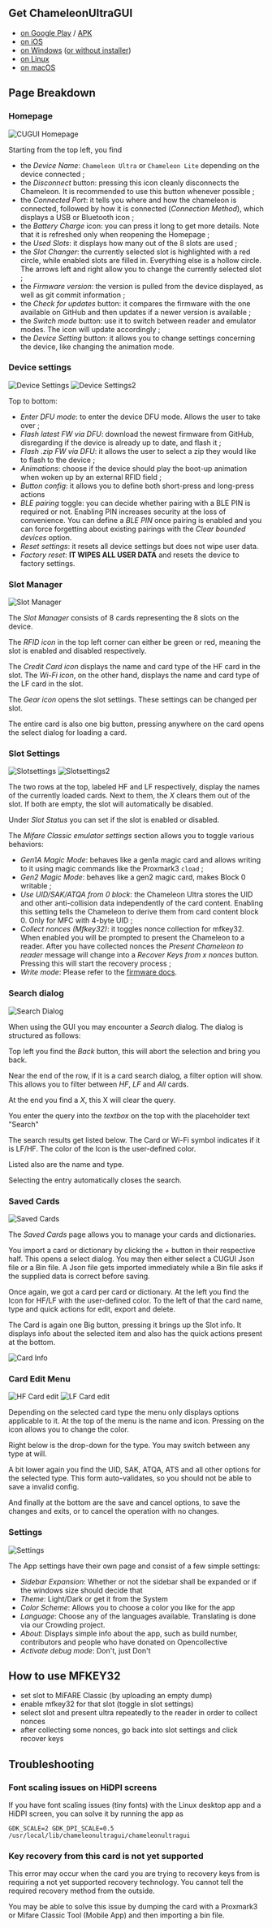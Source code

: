 ## Get ChameleonUltraGUI

- [on Google Play](https://play.google.com/store/apps/details?id=io.chameleon.ultra) / [APK](https://nightly.link/GameTec-live/ChameleonUltraGUI/workflows/build-app/main/apk.zip)
- [on iOS](https://apps.apple.com/dk/app/chameleon-ultra-gui/id6462919364)
- [on Windows](https://nightly.link/GameTec-live/ChameleonUltraGUI/workflows/build-app/main/windows-installer.zip) ([or without installer](https://nightly.link/GameTec-live/ChameleonUltraGUI/workflows/build-app/main/windows.zip))
- [on Linux](https://nightly.link/GameTec-live/ChameleonUltraGUI/workflows/build-app/main/linux.zip)
- [on macOS](https://apps.apple.com/app/chameleon-ultra-gui/id6462919364)

## Page Breakdown

### Homepage
![CUGUI Homepage](./images/cugui-homepage.png)

Starting from the top left, you find

- the *Device Name*: `Chameleon Ultra` or `Chameleon Lite` depending on the device connected ;
- the *Disconnect* button: pressing this icon cleanly disconnects the Chameleon. It is recommended to use this button whenever possible ;
- the *Connected Port*: it tells you where and how the chameleon is connected, followed by how it is connected (*Connection Method*), which displays a USB or Bluetooth icon ;
- the *Battery Charge* icon: you can press it long to get more details. Note that it is refreshed only when reopening the Homepage ;
- the *Used Slots*: it displays how many out of the 8 slots are used ;
- the *Slot Changer*: the currently selected slot is highlighted with a red circle, while enabled slots are filled in. Everything else is a hollow circle. The arrows left and right allow you to change the currently selected slot ;
- the *Firmware version*: the version is pulled from the device displayed, as well as git commit information ;
- the *Check for updates* button: it compares the firmware with the one available on GitHub and then updates if a newer version is available ;
- the *Switch mode* button: use it to switch between reader and emulator modes. The icon will update accordingly ;
- the *Device Setting* button: it allows you to change settings concerning the device, like changing the animation mode.

### Device settings
![Device Settings](./images/cugui-devicesettings1.png)
![Device Settings2](./images/cugui-devicesettings2.png)

Top to bottom:
- *Enter DFU mode*: to enter the device DFU mode. Allows the user to take over ;
- *Flash latest FW via DFU*: download the newest firmware from GitHub, disregarding if the device is already up to date, and flash it ;
- *Flash .zip FW via DFU*: it allows the user to select a zip they would like to flash to the device ;
- *Animations*: choose if the device should play the boot-up animation when woken up by an external RFID field ;
- *Button config*: it allows you to define both short-press and long-press actions
- *BLE pairing* toggle: you can decide whether pairing with a BLE PIN is required or not. Enabling PIN increases security at the loss of convenience. You can define a *BLE PIN* once pairing is enabled and you can force forgetting about existing pairings with the *Clear bounded devices* option.
- *Reset settings*: it resets all device settings but does not wipe user data.
- *Factory reset*: **IT WIPES ALL USER DATA** and resets the device to factory settings.

### Slot Manager
![Slot Manager](./images/cugui-slotmanager.png)

The *Slot Manager* consists of 8 cards representing the 8 slots on the device.

The *RFID icon* in the top left corner can either be green or red, meaning the slot is enabled and disabled respectively.

The *Credit Card icon* displays the name and card type of the HF card in the slot.
The *Wi-Fi icon*, on the other hand, displays the name and card type of the LF card in the slot.

The *Gear icon* opens the slot settings. These settings can be changed per slot.

The entire card is also one big button, pressing anywhere on the card opens the select dialog for loading a card.

### Slot Settings
![Slotsettings](./images/cugui-slotsettings1.png)
![Slotsettings2](./images/cugui-slotsettings2.png)

The two rows at the top, labeled HF and LF respectively, display the names of the currently loaded cards. Next to them, the *X* clears them out of the slot. If both are empty, the slot will automatically be disabled.

Under *Slot Status* you can set if the slot is enabled or disabled.

The *Mifare Classic emulator settings* section allows you to toggle various behaviors:
- *Gen1A Magic Mode*: behaves like a gen1a magic card and allows writing to it using magic commands like the Proxmark3 `cload` ;
- *Gen2 Magic Mode*: behaves like a gen2 magic card, makes Block 0 writable ;
- *Use UID/SAK/ATQA from 0 block*: the Chameleon Ultra stores the UID and other anti-collision data independently of the card content. Enabling this setting tells the Chameleon to derive them from card content block 0. Only for MFC with 4-byte UID ;
- *Collect nonces (Mfkey32)*: it toggles nonce collection for mfkey32. When enabled you will be prompted to present the Chameleon to a reader. After you have collected nonces the *Present Chameleon to reader* message will change into a *Recover Keys from x nonces* button. Pressing this will start the recovery process ;
- *Write mode*: Please refer to the [firmware docs](./firmware.md).

### Search dialog
![Search Dialog](./images/cugui-searchdialog.png)

When using the GUI you may encounter a *Search* dialog. The dialog is structured as follows:

Top left you find the *Back* button, this will abort the selection and bring you back.

Near the end of the row, if it is a card search dialog, a filter option will show. This allows you to filter between *HF*, *LF* and *All* cards.

At the end you find a *X*, this X will clear the query.

You enter the query into the *textbox* on the top with the placeholder text "Search"

The search results get listed below. The Card or Wi-Fi symbol indicates if it is LF/HF. The color of the Icon is the user-defined color.

Listed also are the name and type.

Selecting the entry automatically closes the search.

### Saved Cards
![Saved Cards](./images/cugui-savedcards.png)

The *Saved Cards* page allows you to manage your cards and dictionaries.

You import a card or dictionary by clicking the *+* button in their respective half. This opens a select dialog. You may then either select a CUGUI Json file or a Bin file. A Json file gets imported immediately while a Bin file asks if the supplied data is correct before saving.

Once again, we got a card per card or dictionary. At the left you find the Icon for HF/LF with the user-defined color. To the left of that the card name, type and quick actions for edit, export and delete.

The Card is again one Big button, pressing it brings up the Slot info. It displays info about the selected item and also has the quick actions present at the bottom.

![Card Info](./images/cugui-savedcardinfo.png)

### Card Edit Menu
![HF Card edit](./images/cugui-editcard-HF.png)
![LF Card edit](./images/cugui-editcard-LF.png)

Depending on the selected card type the menu only displays options applicable to it.
At the top of the menu is the name and icon. Pressing on the icon allows you to change the color.

Right below is the drop-down for the type. You may switch between any type at will.

A bit lower again you find the UID, SAK, ATQA, ATS and all other options for the selected type. This form auto-validates, so you should not be able to save a invalid config.

And finally at the bottom are the save and cancel options, to save the changes and exits, or to cancel the operation with no changes.

### Settings
![Settings](./images/cugui-settings.png)

The App settings have their own page and consist of a few simple settings:
- *Sidebar Expansion*: Whether or not the sidebar shall be expanded or if the windows size should decide that
- *Theme*: Light/Dark or get it from the System
- *Color Scheme*: Allows you to choose a color you like for the app
- *Language*: Choose any of the languages available. Translating is done via our Crowding project.
- *About*: Displays simple info about the app, such as build number, contributors and people who have donated on Opencollective
- *Activate debug mode*: Don't, just Don't

## How to use MFKEY32

- set slot to MIFARE Classic (by uploading an empty dump)
- enable mfkey32 for that slot (toggle in slot settings)
- select slot and present ultra repeatedly to the reader in order to collect nonces
- after collecting some nonces, go back into slot settings and click recover keys

## Troubleshooting

### Font scaling issues on HiDPI screens

If you have font scaling issues (tiny fonts) with the Linux desktop app and a HiDPI screen, you can solve it by running the app as
```
GDK_SCALE=2 GDK_DPI_SCALE=0.5 /usr/local/lib/chameleonultragui/chameleonultragui
```

### Key recovery from this card is not yet supported
This error may occur when the card you are trying to recovery keys from is requiring a not yet supported recovery technology. You cannot tell the required recovery method from the outside.

You may be able to solve this issue by dumping the card with a Proxmark3 or Mifare Classic Tool (Mobile App) and then importing a bin file.